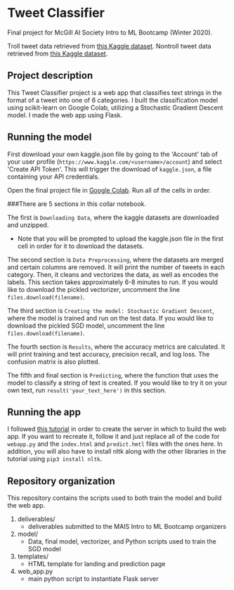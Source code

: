 # Tweet Classifier

Final project for McGill AI Society Intro to ML Bootcamp (Winter 2020). 

Troll tweet data retrieved from [this Kaggle dataset](https://www.kaggle.com/fivethirtyeight/russian-troll-tweets). 
Nontroll tweet data retrieved from [this Kaggle dataset](https://www.kaggle.com/speckledpingu/RawTwitterFeeds).

## Project description

This Tweet Classifier project is a web app that classifies text strings in the format of a tweet into one of 6 categories. I built the classification model using scikit-learn on Google Colab, utilizing a Stochastic Gradient Descent model. I made the web app using Flask.

## Running the model

First download your own kaggle.json file by going to the 'Account' tab of your user profile (`https://www.kaggle.com/<username>/account`) and select 'Create API Token'. This will trigger the download of `kaggle.json`, a file containing your API credentials.

Open the final project file in [Google Colab](https://colab.research.google.com/drive/1wJbxyTvkjratU3H7LPFQ1rs3fzp5fgM6). Run all of the cells in order.


###There are 5 sections in this collar notebook. 

The first is `Downloading Data`, where the kaggle datasets are downloaded and unzipped.
* Note that you will be prompted to upload the kaggle.json file in the first cell in order for it to download the datasets.

The second section is `Data Preprocessing`, where the datasets are merged and certain columns are removed. It will print the number of tweets in each category. Then, it cleans and vectorizes the data, as well as encodes the labels. This section takes approximately 6-8 minutes to run. If you would like to download the pickled vectorizer, uncomment the line ```files.download(filename)```.  

The third section is `Creating the model: Stochastic Gradient Descent`, where the model is trained and run on the test data. If you would like to download the pickled SGD model, uncomment the line ```files.download(filename)```.

The fourth section is ```Results```, where the accuracy metrics are calculated. It will print training and test accuracy, precision recall, and log loss. The confusion matrix is also plotted.

The fifth and final section is ```Predicting```, where the function that uses the model to classify a string of text is created. If you would like to try it on your own text, run ```result('your_text_here')``` in this section.

## Running the app

I followed [this tutorial](https://towardsdatascience.com/building-a-web-application-to-deploy-machine-learning-models-e224269c1331) in order to create the server in which to build the web app. If you want to recreate it, follow it and just replace all of the code for ```webapp.py``` and the ```index.html``` and ```predict.hmtl``` files with the ones here. In addition, you will also have to install nltk along with the other libraries in the tutorial using ```pip3 install nltk```.

## Repository organization

This repository contains the scripts used to both train the model and build the web app.

1. deliverables/
	* deliverables submitted to the MAIS Intro to ML Bootcamp organizers
2. model/
	* Data, final model, vectorizer, and Python scripts used to train the SGD model 
3. templates/
	* HTML template for landing and prediction page
4. web_app.py
	* main python script to instantiate Flask server
